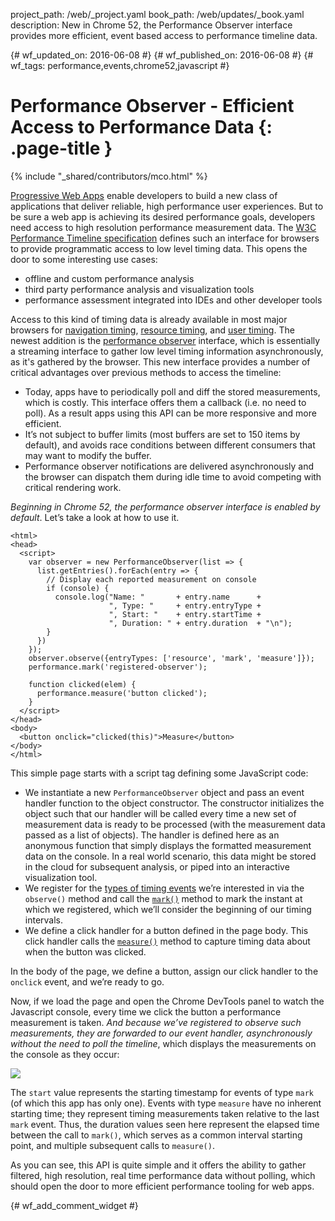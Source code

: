 project_path: /web/_project.yaml
book_path: /web/updates/_book.yaml
description: New in Chrome 52, the Performance Observer interface provides more efficient, event based access to performance timeline data.

{# wf_updated_on: 2016-06-08 #}
{# wf_published_on: 2016-06-08 #}
{# wf_tags: performance,events,chrome52,javascript #}

# Performance Observer - Efficient Access to Performance Data {: .page-title }

{% include "_shared/contributors/mco.html" %}



[Progressive Web Apps][PWAs] enable developers to build a new class of
applications that deliver reliable, high performance user experiences.
But to be sure a web app is achieving its desired performance goals,
developers need access to high resolution performance measurement
data. The [W3C Performance Timeline specification][spec] defines such
an interface for browsers to provide programmatic access to low level
timing data. This opens the door to some interesting use cases:

* offline and custom performance analysis
* third party performance analysis and visualization tools
* performance assessment integrated into IDEs and other developer tools

Access to this kind of timing data is already available in most major
browsers for [navigation timing][navigation], [resource timing][resource],
and [user timing][user]. 
The newest addition is the [performance observer][perf observer]
interface, which is essentially a streaming interface to gather low level
timing information asynchronously, as it's gathered by the browser.
This new interface provides a number of critical advantages over previous
methods to access the timeline:

* Today, apps have to periodically poll and diff the stored measurements,
which is costly. This interface offers them a callback (i.e. no need to
poll). As a result apps using this API can be more responsive and more
efficient.
* It’s not subject to buffer limits (most buffers are set to 150 items
by default), and avoids race conditions between different consumers that
may want to modify the buffer.
* Performance observer notifications are delivered asynchronously and
the browser can dispatch them during idle time to avoid competing with
critical rendering work.

*Beginning in Chrome 52, the performance observer interface is
enabled by default*. Let’s take a look at how to use it.


    <html>
    <head>
      <script>
        var observer = new PerformanceObserver(list => {
          list.getEntries().forEach(entry => {
            // Display each reported measurement on console
            if (console) {
              console.log("Name: "       + entry.name      +
                          ", Type: "     + entry.entryType +
                          ", Start: "    + entry.startTime +
                          ", Duration: " + entry.duration  + "\n");
            }
          })
        });
        observer.observe({entryTypes: ['resource', 'mark', 'measure']});
        performance.mark('registered-observer');
    
        function clicked(elem) {
          performance.measure('button clicked');
        }
      </script>
    </head>
    <body>
      <button onclick="clicked(this)">Measure</button>
    </body>
    </html>
    

This simple page starts with a script tag defining some JavaScript code:

* We instantiate a new `PerformanceObserver` object and pass an event
handler function to the object constructor. The constructor initializes
the object such that our handler will be called every time a new set
of measurement data is ready to be processed (with the measurement
data passed as a list of objects). The handler is defined here as an
anonymous function that simply displays the formatted measurement data
on the console. In a real world scenario, this data might be stored
in the cloud for subsequent analysis, or piped into an interactive
visualization tool.
* We register for the [types of timing events][types] we’re interested
in via the `observe()` method and call the [`mark()`][mark] method
to mark the instant at which we registered, which we’ll consider the
beginning of our timing intervals.
* We define a click handler for a button defined in the page body. This
click handler calls the [`measure()`][measure] method to capture timing data
about when the button was clicked.

In the body of the page, we define a button, assign our click handler to
the `onclick` event, and we’re ready to go.

Now, if we load the page and open the Chrome DevTools
panel to watch the Javascript console, every time we click the button a
performance measurement is taken. *And because we’ve registered to observe
such measurements, they are forwarded to our event handler, asynchronously
without the need to poll the timeline*, which displays the measurements
on the console as they occur:

<img src="/web/updates/images/2016/06/performance-observer/performance-observer.png">

The `start` value represents the starting timestamp for events of type
`mark` (of which this app has only one). Events with type `measure` have
no inherent starting time; they represent timing measurements taken
relative to the last `mark` event. Thus, the duration values seen here
represent the elapsed time between the call to `mark()`, which serves
as a common interval starting point, and multiple subsequent calls to
`measure()`.

As you can see, this API is quite simple and it offers the ability to gather
filtered, high resolution, real time performance data without polling, which
should open the door to more efficient performance tooling for web apps.

[PWAs]: https://developers.google.com/web/progressive-web-apps/
[spec]: http://w3c.github.io/performance-timeline/#bib-NAVIGATION-TIMING-2
[navigation]: http://caniuse.com/#search=navigation%20timing
[resource]: http://caniuse.com/#search=resource%20timing
[user]: http://caniuse.com/#search=user%20timing
[perf observer]: http://w3c.github.io/performance-timeline/#the-performanceobserver-interface
[types]: http://w3c.github.io/performance-timeline/#dom-performanceentry
[mark]: https://developer.mozilla.org/en-US/docs/Web/API/Performance/mark
[measure]: https://developer.mozilla.org/en-US/docs/Web/API/Performance/measure


{# wf_add_comment_widget #}
